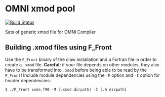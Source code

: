 # OMNI xmod pool

[![Build Status](https://travis-ci.org/claw-project/omni-xmod-pool.svg?branch=master)](https://travis-ci.org/claw-project/omni-xmod-pool)

Sets of generic xmod file for OMNI Compiler

## Building .xmod files using F_Front

Use the `F_Front` binary of the claw installation and a Fortran file in order to create a `.xmod` file. **Careful:** if your file depends on other modules, they also have to be transformed into `.xmod` before being 
able to be read by the `F_Front`! Include module dependencies using the `-M` option and `-I` option for header dependencies:

`$ ./F_Front code.f90 -M [.xmod dirpath] -I [.h dirpath]`

